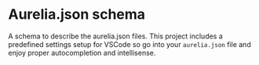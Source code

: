 # Aurelia.json schema

A schema to describe the aurelia.json files. This project includes a predefined settings setup
for VSCode so go into your `aurelia.json` file and enjoy proper autocompletion and intellisense.
